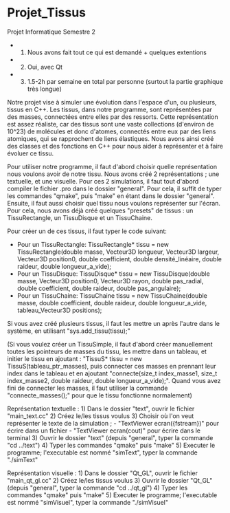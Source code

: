 # Projet_Tissus
Projet Informatique Semestre 2
- 1) Nous avons fait tout ce qui est demandé + quelques extentions
- 2) Oui, avec Qt
- 3) 1.5-2h par semaine en total par personne (surtout la partie graphique très longue)

Notre projet vise à simuler une évolution dans l'espace d'un, ou plusieurs, tissus en C++. Les tissus, dans notre programme, sont représentées par des masses, connectées entre elles par des ressorts. Cette représentation est assez réaliste, car des tissus sont une vaste collections (d'environ de 10^23) de molécules et donc d'atomes, connectés entre eux par des liens atomiques, qui se rapprochent de liens élastiques. Nous avons ainsi créé des classes et des fonctions en C++ pour nous aider à représenter et à faire évoluer ce tissu.

Pour utiliser notre programme, il faut d'abord choisir quelle représentation nous voulons avoir de notre tissu. Nous avons créé 2 représentations ; une textuelle, et une visuelle. Pour ces 2 simulations, il faut tout d'abord compiler le fichier .pro dans le dossier "general". Pour cela, il suffit de typer les commandes "qmake", puis "make" en étant dans le dossier "general".
Ensuite, il faut aussi choisir quel tissu nous voulons représenter sur l'écran. Pour cela, nous avons déjà créé quelques "presets" de tissus : un TissuRectangle, un TissuDisque et un TissuChaine.

Pour créer un de ces tissus, il faut typer le code suivant:
- Pour un TissuRectangle:
TissuRectangle* tissu = new TissuRectangle(double masse, Vecteur3D longueur, Vecteur3D largeur, Vecteur3D position0, double coefficient, double densité_linéaire, double raideur, double longueur_a_vide);
- Pour un TissuDisque:
TissuDisque* tissu = new TissuDisque(double masse, Vecteur3D position0, Vecteur3D rayon, double pas_radial, double coefficient, double raideur, double pas_angulaire);
- Pour un TissuChaine:
TissuChaine tissu = new TissuChaine(double masse, double coefficient, double raideur, double longueur_a_vide, tableau_Vecteur3D positions);

Si vous avez créé plusieurs tissus, il faut les mettre un après l'autre dans le système, en utilisant "sys.add_tissu(tissu);"

(Si vous voulez créer un TissuSimple, il faut d'abord créer manuellement toutes les pointeurs de masses du tissu, les mettre dans un tableau, et initier le tissu en ajoutant : "TissuS* tissu = new TissuS(tableau_ptr_masses), puis connecter ces masses en prennant leur index dans le tableau et en ajoutant "connecte(size_t index_masse1, size_t index_masse2, double raideur, double longueur_a_vide);". Quand vous avez fini de connecter les masses, il faut utiliser la commande "connecte_masses();" pour que le tissu fonctionne normalement)


Représentation textuelle : 
    1) Dans le dossier "text", ouvrir le fichier "main_text.cc"
    2) Créez le/les tissus voulus
    3) Choisir où l'on veut représenter le texte de la simulation ; 
    - "TextViewer ecran({fstream})" pour écrire dans un fichier
    - "TextViewer ecran(cout)" pour écrire dans le terminal
    3) Ouvrir le dossier "text" (depuis "general", typer la commande "cd ../text")
    4) Typer les commandes "qmake" puis "make"
    5) Executer le programme; l'executable est nommé "simText", typer la commande "./simText"

Représentation visuelle : 
    1) Dans le dossier "Qt_GL", ouvrir le fichier "main_qt_gl.cc"
    2) Créez le/les tissus voulus
    3) Ouvrir le dossier "Qt_GL" (depuis "general", typer la commande "cd ../qt_gl")
    4) Typer les commandes "qmake" puis "make"
    5) Executer le programme; l'executable est nommé "simVisuel", typer la commande "./simVisuel"
